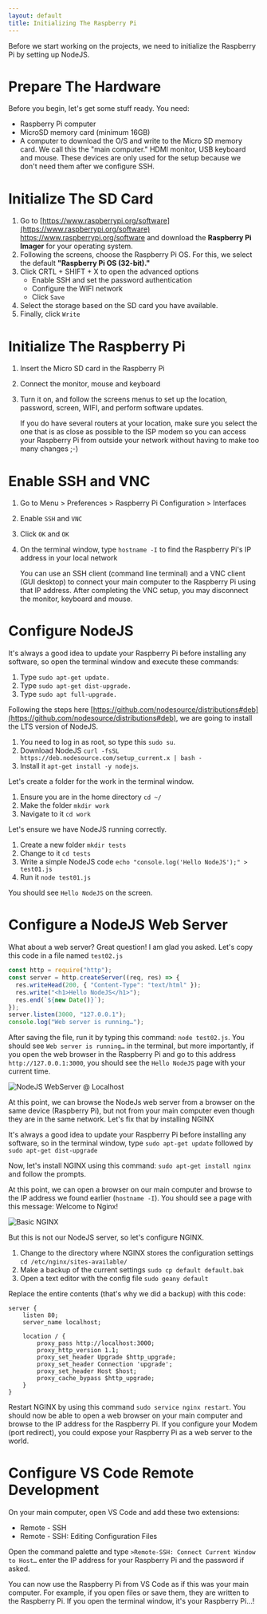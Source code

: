 ```yaml
---
layout: default
title: Initializing The Raspberry Pi
---
```


Before we start working on the projects, we need to initialize the Raspberry Pi by setting up NodeJS.

# Prepare The Hardware

Before you begin, let's get some stuff ready. You need:

- Raspberry Pi computer
- MicroSD memory card (minimum 16GB)
- A computer to download the O/S and write to the Micro SD memory card. We call this the "main computer."
  HDMI monitor, USB keyboard and mouse. These devices are only used for the setup because we don't need them after we configure SSH.

# Initialize The SD Card

1. Go to [https://www.raspberrypi.org/software](https://www.raspberrypi.org/software) https://www.raspberrypi.org/software and download the **Raspberry Pi Imager** for your operating system.
2. Following the screens, choose the Raspberry Pi OS. For this, we select the default **"Raspberry Pi OS (32-bit)."**
3. Click CRTL + SHIFT + X to open the advanced options
   - Enable SSH and set the password authentication
   - Configure the WIFI network
   - Click `Save`
4. Select the storage based on the SD card you have available.
5. Finally, click `Write`

# Initialize The Raspberry Pi

1. Insert the Micro SD card in the Raspberry Pi
2. Connect the monitor, mouse and keyboard
3. Turn it on, and follow the screens menus to set up the location, password, screen, WIFI, and perform software updates.

   If you do have several routers at your location, make sure you select the one that is as close as possible to the ISP modem so you can access your Raspberry Pi from outside your network without having to make too many changes ;-)

# Enable SSH and VNC

1. Go to Menu > Preferences > Raspberry Pi Configuration > Interfaces
2. Enable `SSH` and `VNC`
3. Click `OK` and `OK`
4. On the terminal window, type `hostname -I` to find the Raspberry Pi's IP address in your local network

   You can use an SSH client (command line terminal) and a VNC client (GUI desktop) to connect your main computer to the Raspberry Pi using that IP address. After completing the VNC setup, you may disconnect the monitor, keyboard and mouse.

# Configure NodeJS

It's always a good idea to update your Raspberry Pi before installing any software, so open the terminal window and execute these commands:

1. Type `sudo apt-get update.`
2. Type `sudo apt-get dist-upgrade.`
3. Type `sudo apt full-upgrade.`

Following the steps here [https://github.com/nodesource/distributions#deb](https://github.com/nodesource/distributions#deb), we are going to install the LTS version of NodeJS.

1. You need to log in as root, so type this `sudo su`.
2. Download NodeJS `curl -fsSL https://deb.nodesource.com/setup_current.x | bash -`
3. Install it `apt-get install -y nodejs`.

Let's create a folder for the work in the terminal window.

1. Ensure you are in the home directory `cd ~/`
2. Make the folder `mkdir work`
3. Navigate to it `cd work`

Let's ensure we have NodeJS running correctly.

1. Create a new folder `mkdir tests`
2. Change to it `cd tests`
3. Write a simple NodeJS code `echo "console.log('Hello NodeJS');" > test01.js`
4. Run it `node test01.js`

You should see `Hello NodeJS` on the screen.

# Configure a NodeJS Web Server

What about a web server? Great question! I am glad you asked. Let's copy this code in a file named `test02.js`

```js
const http = require("http");
const server = http.createServer((req, res) => {
  res.writeHead(200, { "Content-Type": "text/html" });
  res.write("<h1>Hello NodeJS</h1>");
  res.end(`${new Date()}`);
});
server.listen(3000, "127.0.0.1");
console.log("Web server is running…");
```

After saving the file, run it by typing this command: `node test02.js`. You should see `Web server is running…` in the terminal, but more importantly, if you open the web browser in the Raspberry Pi and go to this address `http://127.0.0.1:3000`, you should see the `Hello NodeJS` page with your current time.

![NodeJS WebServer @ Localhost](/assets/blog/2021-03-14/NodeJS_WebServer_Localhost.png)

At this point, we can browse the NodeJs web server from a browser on the same device (Raspberry Pi), but not from your main computer even though they are in the same network. Let's fix that by installing NGINX

It's always a good idea to update your Raspberry Pi before installing any software, so in the terminal window, type `sudo apt-get update` followed by `sudo apt-get dist-upgrade`

Now, let's install NGINX using this command: `sudo apt-get install nginx` and follow the prompts.

At this point, we can open a browser on our main computer and browse to the IP address we found earlier (`hostname -I`). You should see a page with this message: Welcome to Nginx!

![Basic NGINX](/assets/blog/2021-03-14/NGINX_Basic.png)

But this is not our NodeJS server, so let's configure NGINX.

1. Change to the directory where NGINX stores the configuration settings `cd /etc/nginx/sites-available/`
2. Make a backup of the current settings `sudo cp default default.bak`
3. Open a text editor with the config file `sudo geany default`

Replace the entire contents (that's why we did a backup) with this code:

```
server {
    listen 80;
    server_name localhost;

    location / {
        proxy_pass http://localhost:3000;
        proxy_http_version 1.1;
        proxy_set_header Upgrade $http_upgrade;
        proxy_set_header Connection 'upgrade';
        proxy_set_header Host $host;
        proxy_cache_bypass $http_upgrade;
    }
}
```

Restart NGINX by using this command `sudo service nginx restart`. You should now be able to open a web browser on your main computer and browse to the IP address for the Raspberry Pi. If you configure your Modem (port redirect), you could expose your Raspberry Pi as a web server to the world.

# Configure VS Code Remote Development

On your main computer, open VS Code and add these two extensions:

- Remote - SSH
- Remote - SSH: Editing Configuration Files

Open the command palette and type `>Remote-SSH: Connect Current Window to Host…` enter the IP address for your Raspberry Pi and the password if asked.

You can now use the Raspberry Pi from VS Code as if this was your main computer. For example, if you open files or save them, they are written to the Raspberry Pi. If you open the terminal window, it's your Raspberry Pi…!
